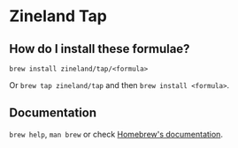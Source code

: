 # Zineland Tap

## How do I install these formulae?

`brew install zineland/tap/<formula>`

Or `brew tap zineland/tap` and then `brew install <formula>`.

## Documentation

`brew help`, `man brew` or check [Homebrew's documentation](https://docs.brew.sh).
